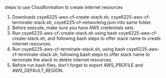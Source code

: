 steps to use Cloudformation to create internet resources

1. Downloads csye6225-aws-cf-create-stack.sh, csye6225-aws-cf-terminate-stack.sh, csye6225-cf-networking.json into same folder.
2. Before execute, make sure you have AWS credentials sets.
3. Run csye6225-aws-cf-create-stack.sh using bash csye6225-aws-cf-create-stack.sh, and following bash steps to  offer stack name to create internet resources.
4. Run csye6225-aws-cf-terminate-stack.sh, using bash csye6225-aws-cf-terminate-stack.sh, following bash steps to offer stack name to terminate the stack to delete internet resources.
5. Before run bash files, don't forget to export AWS_PROFILE and AWS_DEFAULT_REGION.
